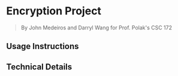 # Encryption Project

> By John Medeiros and Darryl Wang for Prof. Polak's CSC 172

## Usage Instructions

## Technical Details
